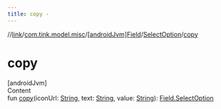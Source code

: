 ```yaml
---
title: copy -
---
```

//[link](../../../index.md)/[com.tink.model.misc](../../index.md)/[[androidJvm]Field](../index.md)/[SelectOption](index.md)/[copy](copy.md)



# copy  
[androidJvm]  
Content  
fun [copy](copy.md)(iconUrl: [String](https://kotlinlang.org/api/latest/jvm/stdlib/kotlin/-string/index.html), text: [String](https://kotlinlang.org/api/latest/jvm/stdlib/kotlin/-string/index.html), value: [String](https://kotlinlang.org/api/latest/jvm/stdlib/kotlin/-string/index.html)): [Field.SelectOption](index.md)  



